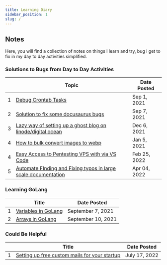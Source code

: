 ```yaml
---
title: Learning Diary
sidebar_position: 1
slug: /
---
```



## Notes

Here, you will find a collection of notes on things I learn and try, bug i get to fix in my day to day activities simplified.

### Solutions to Bugs from Day to Day Activities

<div class="contentTableContainer">

|     | Topic                                                                    | Date Posted |
| --- | ------------------------------------------------------------------------ | ----------------- |
| 1   | [Debug Crontab Tasks](debug-crontab-tasks) | Sep 1, 2021    |
| 2  | [Solution to fix some docusaurus bugs](fix-docusaurus-solutions) | Sep 7, 2021    |
| 3  | [Lazy way of setting up a ghost blog on linode/digital ocean](setting-up-ghost-blog-on-linode) | Dec 6, 2021    |
| 4  | [How to bulk convert images to webp](converting-images-to-webp) | Jan 5, 2021    |
| 4  | [Easy Access to Pentesting VPS with via VS Code](vps-workspace-accessibility) | Feb 25, 2022    |
| 5  | [Automate FInding and Fixing typos in large scale documentation](bulk-typo-fixing) | Apr 04, 2022    |

</div>

### Learning GoLang

<div class="contentTableContainer">

|     | Title                                                                   | Date Posted |
| --- | ----------------------------------------------------------------------- | ----------------- |
| 1   | [Variables in GoLang](variables-in-golang) | September 7, 2021   |
| 2  | [Arrays in GoLang](arrays-in-golang)          | September 10, 2021      |

</div>

### Could Be Helpful

<div class="contentTableContainer">

|     | Title                                                                   | Date Posted |
| --- | ----------------------------------------------------------------------- | ----------------- |
| 1   | [Setting up free custom mails for your startup](custom-mails) | July 17, 2022   |

</div>